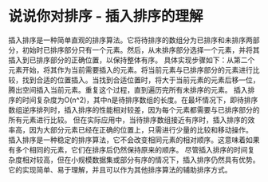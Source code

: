 # 说说你对排序 - 插入排序的理解
插入排序是一种简单直观的排序算法。它将待排序的数组分为已排序和未排序两部分，初始时已排序部分只有一个元素。然后，从未排序部分选择一个元素，并将其插入到已排序部分的正确位置，以保持整体有序。
具体实现步骤如下：从第二个元素开始，将其作为当前需要插入的元素。将当前元素与已排序部分的元素进行比较，找到合适的位置插入。当找到合适位置时，将大于当前元素的元素后移一位，腾出空间插入当前元素。重复这个过程，直到遍历完所有未排序的元素。
插入排序的时间复杂度为O(n^2)，其中n是待排序数组的长度。在最坏情况下，即待排序数组逆序排列时，插入排序的性能相对较差，因为每个元素都需要与已排序部分的所有元素进行比较。
但在实际应用中，当待排序数组接近有序时，插入排序的效率高，因为大部分元素已经在正确的位置上，只需进行少量的比较和移动操作。
插入排序是一种稳定的排序算法，它不会改变相同元素的相对顺序。这意味着如果有多个相同的元素，它们在排序后仍然保持原来的顺序。
尽管插入排序的时间复杂度相对较高，但在小规模数据集或部分有序的情况下，插入排序仍然具有优势。它的实现简单、易于理解，并且可以作为其他排序算法的辅助排序方式。

